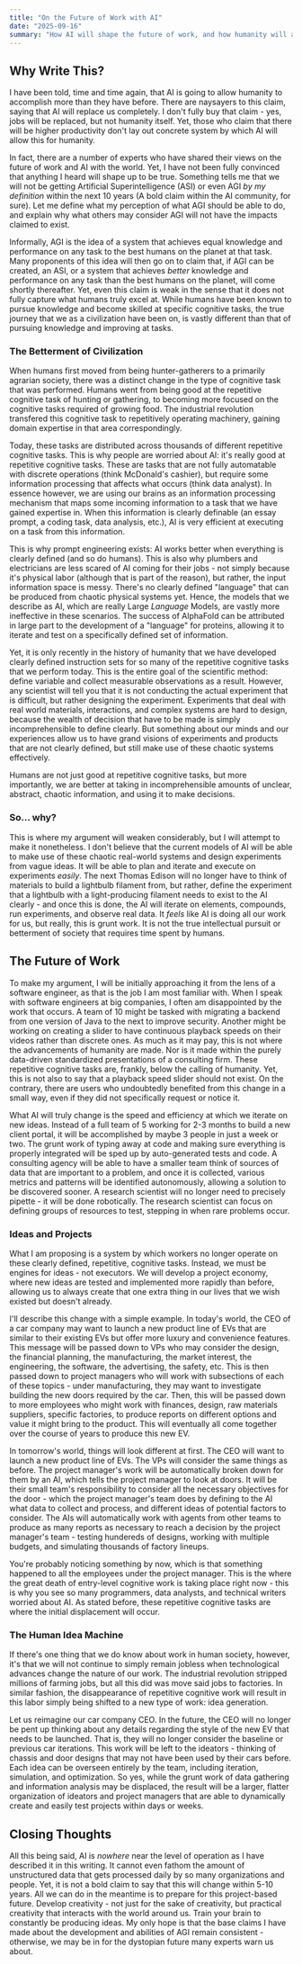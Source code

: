 ```yaml
---
title: "On the Future of Work with AI"
date: "2025-09-16"
summary: "How AI will shape the future of work, and how humanity will actually achieve bigger and better."
---
```


## Why Write This?

I have been told, time and time again, that AI is going to allow humanity to accomplish more than they have before. There are naysayers to this claim, saying that AI will replace us completely. I don't fully buy that claim - yes, jobs will be replaced, but not humanity itself. Yet, those who claim that there will be higher productivity don't lay out concrete system by which AI will allow this for humanity.

In fact, there are a number of experts who have shared their views on the future of work and AI with the world. Yet, I have not been fully convinced that anything I heard will shape up to be true. Something tells me that we will not be getting Artificial Superintelligence (ASI) or even AGI *by my definition* within the next 10 years (A bold claim within the AI community, for sure). Let me define what my perception of what AGI should be able to do, and explain why what others may consider AGI will not have the impacts claimed to exist.

Informally, AGI is the idea of a system that achieves equal knowledge and performance on any task to the best humans on the planet at that task. Many proponents of this idea will then go on to claim that, if AGI can be created, an ASI, or a system that achieves *better* knowledge and performance on any task than the best humans on the planet, will come shortly thereafter. Yet, even this claim is weak in the sense that it does not fully capture what humans truly excel at. While humans have been known to pursue knowledge and become skilled at specific cognitive tasks, the true journey that we as a civilization have been on, is vastly different than that of pursuing knowledge and improving at tasks. 

### The Betterment of Civilization

When humans first moved from being hunter-gatherers to a primarily agrarian society, there was a distinct change in the type of cognitive task that was performed. Humans went from being good at the repetitive cognitive task of hunting or gathering, to becoming more focused on the cognitive tasks required of growing food. The industrial revolution transfered this cognitive task to repetitively operating machinery, gaining domain expertise in that area correspondingly. 

Today, these tasks are distributed across thousands of different repetitive cognitive tasks. This is why people are worried about AI: it's really good at repetitive cognitive tasks. These are tasks that are not fully automatable with discrete operations (think McDonald's cashier), but require some information processing that affects what occurs (think data analyst). In essence however, we are using our brains as an information processing mechanism that maps some incoming information to a task that we have gained expertise in. When this information is clearly definable (an essay prompt, a coding task, data analysis, etc.), AI is very efficient at executing on a task from this information. 

This is why prompt engineering exists: AI works better when everything is clearly defined (and so do humans). This is also why plumbers and electricians are less scared of AI coming for their jobs - not simply because it's physical labor (although that is part of the reason), but rather, the input information space is messy. There's no clearly defined "language" that can be produced from chaotic physical systems yet. Hence, the models that we describe as AI, which are really Large *Language* Models, are vastly more ineffective in these scenarios. The success of AlphaFold can be attributed in large part to the development of a "language" for proteins, allowing it to iterate and test on a specifically defined set of information.

Yet, it is only recently in the history of humanity that we have developed clearly defined instruction sets for so many of the repetitive cognitive tasks that we perform today. This is the entire goal of the scientific method: define variable and collect measurable observations as a result. However, any scientist will tell you that it is not conducting the actual experiment that is difficult, but rather designing the experiment. Experiments that deal with real world materials, interactions, and complex systems are hard to design, because the wealth of decision that have to be made is simply incomprehensible to define clearly. But something about our minds and our experiences allow us to have grand visions of experiments and products that are not clearly defined, but still make use of these chaotic systems effectively.

Humans are not just good at repetitive cognitive tasks, but more importantly, we are better at taking in incomprehensible amounts of unclear, abstract, chaotic information, and using it to make decisions.

### So... why?

This is where my argument will weaken considerably, but I will attempt to make it nonetheless. I don't believe that the current models of AI will be able to make use of these chaotic real-world systems and design experiments from vague ideas. It will be able to plan and iterate and execute on experiments *easily*. The next Thomas Edison will no longer have to think of materials to build a lightbulb filament from, but rather, define the experiment that a lightbulb with a light-producing filament needs to exist to the AI clearly - and once this is done, the AI will iterate on elements, compounds, run experiments, and observe real data. It *feels* like AI is doing all our work for us, but really, this is grunt work. It is not the true intellectual pursuit or betterment of society that requires time spent by humans.

## The Future of Work

To make my argument, I will be initially approaching it from the lens of a software engineer, as that is the job I am most familiar with. When I speak with software engineers at big companies, I often am disappointed by the work that occurs. A team of 10 might be tasked with migrating a backend from one version of Java to the next to improve security. Another might be working on creating a slider to have continuous playback speeds on their videos rather than discrete ones. As much as it may pay, this is not where the advancements of humanity are made. Nor is it made within the purely data-driven standardized presentations of a consulting firm. These repetitive cognitive tasks are, frankly, below the calling of humanity. Yet, this is not also to say that a playback speed slider should not exist. On the contrary, there are users who undoubtedly benefited from this change in a small way, even if they did not specifically request or notice it.

What AI will truly change is the speed and efficiency at which we iterate on new ideas. Instead of a full team of 5 working for 2-3 months to build a new client portal, it will be accomplished by maybe 3 people in just a week or two. The grunt work of typing away at code and making sure everything is properly integrated will be sped up by auto-generated tests and code. A consulting agency will be able to have a smaller team think of sources of data that are important to a problem, and once it is collected, various metrics and patterns will be identified autonomously, allowing a solution to be discovered sooner. A research scientist will no longer need to precisely pipette - it will be done robotically. The research scientist can focus on defining groups of resources to test, stepping in when rare problems occur.

### Ideas and Projects

What I am proposing is a system by which workers no longer operate on these clearly defined, repetitive, cognitive tasks. Instead, we must be engines for ideas - not executors. We will develop a project economy, where new ideas are tested and implemented more rapidly than before, allowing us to always create that one extra thing in our lives that we wish existed but doesn't already. 

I'll describe this change with a simple example. In today's world, the CEO of a car company may want to launch a new product line of EVs that are similar to their existing EVs but offer more luxury and convenience features. This message will be passed down to VPs who may consider the design, the financial planning, the manufacturing, the market interest, the engineering, the software, the advertising, the safety, etc. This is then passed down to project managers who will work with subsections of each of these topics - under manufacturing, they may want to investigate building the new doors required by the car. Then, this will be passed down to more employees who might work with finances, design, raw materials suppliers, specific factories, to produce reports on different options and value it might bring to the product. This will eventually all come together over the course of years to produce this new EV.

In tomorrow's world, things will look different at first. The CEO will want to launch a new product line of EVs. The VPs will consider the same things as before. The project manager's work will be automatically broken down for them by an AI, which tells the project manager to look at doors. It will be their small team's responsibility to consider all the necessary objectives for the door - which the project manager's team does by defining to the AI what data to collect and process, and different ideas of potential factors to consider. The AIs will automatically work with agents from other teams to produce as many reports as necessary to reach a decision by the project manager's team - testing hundereds of designs, working with multiple budgets, and simulating thousands of factory lineups.

You're probably noticing something by now, which is that something happened to all the employees under the project manager. This is the where the great death of entry-level cognitive work is taking place right now - this is why you see so many programmers, data analysts, and technical writers worried about AI. As stated before, these repetitive cognitive tasks are where the initial displacement will occur.

### The Human Idea Machine

If there's one thing that we do know about work in human society, however, it's that we will not continue to simply remain jobless when technological advances change the nature of our work. The industrial revolution stripped millions of farming jobs, but all this did was move said jobs to factories. In similar fashion, the disappearance of repetitive cognitive work will result in this labor simply being shifted to a new type of work: idea generation.

Let us reimagine our car company CEO. In the future, the CEO will no longer be pent up thinking about any details regarding the style of the new EV that needs to be launched. That is, they will no longer consider the baseline or previous car iterations. This work will be left to the ideators - thinking of chassis and door designs that may not have been used by their cars before. Each idea can be overseen entirely by the team, including iteration, simulation, and optimization. So yes, while the grunt work of data gathering and information analysis may be displaced, the result will be a larger, flatter organization of ideators and project managers that are able to dynamically create and easily test projects within days or weeks.

## Closing Thoughts

All this being said, AI is *nowhere* near the level of operation as I have described it in this writing. It cannot even fathom the amount of unstructured data that gets processed daily by so many organizations and people. Yet, it is not a bold claim to say that this will change within 5-10 years. All we can do in the meantime is to prepare for this project-based future. Develop creativity - not just for the sake of creativity, but practical creativity that interacts with the world around us. Train your brain to constantly be producing ideas. My only hope is that the base claims I have made about the development and abilities of AGI remain consistent - otherwise, we may be in for the dystopian future many experts warn us about.